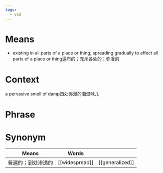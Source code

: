 ```yaml
---
tags:
  - Vad
---
```

# Means
- existing in all parts of a place or thing; spreading gradually to affect all parts of a place or thing遍布的；充斥各处的；弥漫的
# Context
a pervasive smell of damp四处弥漫的潮湿味儿
# Phrase

# Synonym
| Means     | Words          |                     |
| --------- | -------------- | ------------------- |
| 普遍的；到处渗透的 | [[widespread]] | [[generalized]]<br> |
